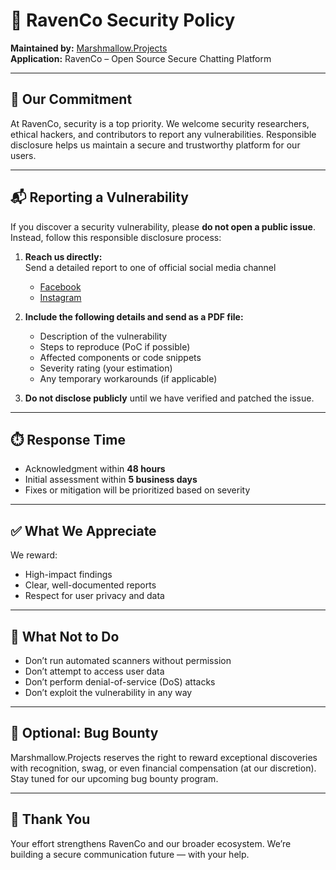 # 🔐 RavenCo Security Policy

**Maintained by:** [Marshmallow.Projects](https://github.com/Marshmallow-Projects)  
**Application:** RavenCo – Open Source Secure Chatting Platform

---

## 🧠 Our Commitment

At RavenCo, security is a top priority. We welcome security researchers, ethical hackers, and contributors to report any vulnerabilities. Responsible disclosure helps us maintain a secure and trustworthy platform for our users.

---

## 📬 Reporting a Vulnerability

If you discover a security vulnerability, please **do not open a public issue**. Instead, follow this responsible disclosure process:

1. **Reach us directly:**  
   Send a detailed report to one of official social media channel
     - [Facebook](https://www.facebook.com/Marshmallow.Projects)
     - [Instagram](https://www.instagram.com/marshmallow.projects/)

3. **Include the following details and send as a PDF file:**  
   - Description of the vulnerability  
   - Steps to reproduce (PoC if possible)  
   - Affected components or code snippets  
   - Severity rating (your estimation)  
   - Any temporary workarounds (if applicable)

4. **Do not disclose publicly** until we have verified and patched the issue.

---

## ⏱️ Response Time

- Acknowledgment within **48 hours**  
- Initial assessment within **5 business days**  
- Fixes or mitigation will be prioritized based on severity

---

## ✅ What We Appreciate

We reward:
- High-impact findings  
- Clear, well-documented reports  
- Respect for user privacy and data

---

## 🚫 What Not to Do

- Don’t run automated scanners without permission  
- Don’t attempt to access user data  
- Don’t perform denial-of-service (DoS) attacks  
- Don’t exploit the vulnerability in any way  

---

## 🧠 Optional: Bug Bounty

Marshmallow.Projects reserves the right to reward exceptional discoveries with recognition, swag, or even financial compensation (at our discretion). Stay tuned for our upcoming bug bounty program.

---

## 🤝 Thank You

Your effort strengthens RavenCo and our broader ecosystem. We’re building a secure communication future — with your help.
